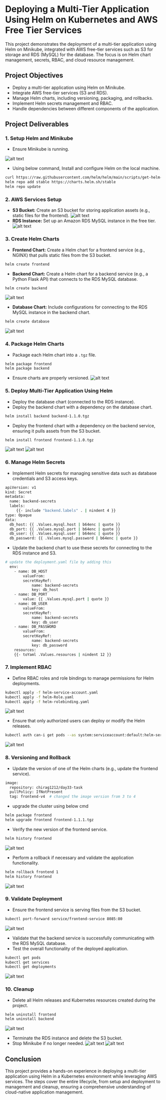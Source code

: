 # Deploying a Multi-Tier Application Using Helm on Kubernetes and AWS Free Tier Services

This project demonstrates the deployment of a multi-tier application using Helm on Minikube, integrated with AWS free-tier services such as S3 for storage and RDS (MySQL) for the database. The focus is on Helm chart management, secrets, RBAC, and cloud resource management.

## Project Objectives
- Deploy a multi-tier application using Helm on Minikube.
- Integrate AWS free-tier services (S3 and RDS).
- Manage Helm charts, including versioning, packaging, and rollbacks.
- Implement Helm secrets management and RBAC.
- Handle dependencies between different components of the application.

## Project Deliverables

### 1. Setup Helm and Minikube
- Ensure Minikube is running.

![alt text](img/image5.png)

- Using below command, Install and configure Helm on the local machine.
```bash
curl https://raw.githubusercontent.com/helm/helm/main/scripts/get-helm-3 | bash
helm repo add stable https://charts.helm.sh/stable
helm repo update
```

### 2. AWS Services Setup
- **S3 Bucket:** Create an S3 bucket for storing application assets (e.g., static files for the frontend).
![alt text](img/image4.png)
- **RDS Instance:** Set up an Amazon RDS MySQL instance in the free tier.
![alt text](img/image3.png)

### 3. Create Helm Charts
- **Frontend Chart:** Create a Helm chart for a frontend service (e.g., NGINX) that pulls static files from the S3 bucket.
```bash
helm create frontend
```
- **Backend Chart:** Create a Helm chart for a backend service (e.g., a Python Flask API) that connects to the RDS MySQL database.
```bash
helm create backend
```
![alt text](img/image1.png)

- **Database Chart:** Include configurations for connecting to the RDS MySQL instance in the backend chart.
```bash
helm create database
```
![alt text](img/image2.png)

### 4. Package Helm Charts
- Package each Helm chart into a `.tgz` file.
```bash
helm package frontend
helm package backend
```
- Ensure charts are properly versioned.
![alt text](img/image6.png)

### 5. Deploy Multi-Tier Application Using Helm
- Deploy the database chart (connected to the RDS instance).
- Deploy the backend chart with a dependency on the database chart.
```bash
helm install backend backend-1.1.0.tgz
```
- Deploy the frontend chart with a dependency on the backend service, ensuring it pulls assets from the S3 bucket.
```bash
helm install frontend frontend-1.1.0.tgz
```
![alt text](img/image7.png)
![alt text](img/image8.png)

### 6. Manage Helm Secrets
- Implement Helm secrets for managing sensitive data such as database credentials and S3 access keys.
```bash
apiVersion: v1
kind: Secret
metadata:
  name: backend-secrets
  labels:
     {{- include "backend.labels" . | nindent 4 }}
type: Opaque
data:
  db_host: {{ .Values.mysql.host | b64enc | quote }}
  db_port: {{ .Values.mysql.port | b64enc | quote }}
  db_user: {{ .Values.mysql.user | b64enc | quote }}
  db_password: {{ .Values.mysql.password | b64enc | quote }}

```
- Update the backend chart to use these secrets for connecting to the RDS instance and S3.
```bash
# update the deployment.yaml file by adding this
  env:
    - name: DB_HOST
        valueFrom:
        secretKeyRef:
            name: backend-secrets
            key: db_host
    - name: DB_PORT
        value: {{ .Values.mysql.port | quote }}
    - name: DB_USER
        valueFrom:
        secretKeyRef:
            name: backend-secrets
            key: db_user
    - name: DB_PASSWORD
        valueFrom:
        secretKeyRef:
            name: backend-secrets
            key: db_password
    resources:
    {{- toYaml .Values.resources | nindent 12 }}
```

### 7. Implement RBAC
- Define RBAC roles and role bindings to manage permissions for Helm deployments.
```bash
kubectl apply -f helm-service-account.yaml
kubectl apply -f helm-Role.yaml
kubectl apply -f helm-rolebinding.yaml
```

![alt text](img/image9.png)

- Ensure that only authorized users can deploy or modify the Helm releases.
```bash
kubectl auth can-i get pods --as system:serviceaccount:default:helm-service-account
```
![alt text](img/image10.png)

### 8. Versioning and Rollback
- Update the version of one of the Helm charts (e.g., update the frontend service).
```bash
image:
  repository: chirag1212/day33-task
  pullPolicy: IfNotPresent
  tag: frontend-v4  # changed the image version from 3 to 4
```
- upgrade the cluster using below cmd
```bash
helm package frontend
helm upgrade frontend frontend-1.1.1.tgz
```
- Verify the new version of the frontend service.
```bash
helm history frontend
```
![alt text](img/image11.png)

- Perform a rollback if necessary and validate the application functionality.
```bash
helm rollback frontend 1 
helm history frontend
```

![alt text](img/image12.png)

### 9. Validate Deployment
- Ensure the frontend service is serving files from the S3 bucket.
```bash
kubectl port-forward service/frontend-service 8085:80
```
![alt text](img/image13.png)

- Validate that the backend service is successfully communicating with the RDS MySQL database.
- Test the overall functionality of the deployed application.
```bash
kubectl get pods
kubectl get services
kubectl get deployments
```
![alt text](img/image14.png)

### 10. Cleanup
- Delete all Helm releases and Kubernetes resources created during the project.
```bash
helm uninstall frontend
helm uninstall backend
```
![alt text](img/image15.png)
- Terminate the RDS instance and delete the S3 bucket.
- Stop Minikube if no longer needed.
![alt text](img/image16.png)
![alt text](img/image17.png)

## Conclusion
This project provides a hands-on experience in deploying a multi-tier application using Helm in a Kubernetes environment while leveraging AWS services. The steps cover the entire lifecycle, from setup and deployment to management and cleanup, ensuring a comprehensive understanding of cloud-native application management.
